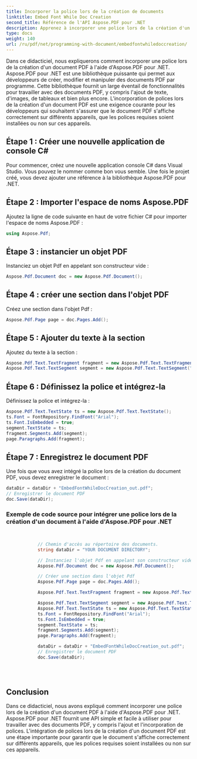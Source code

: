 ```yaml
---
title: Incorporer la police lors de la création de documents
linktitle: Embed Font While Doc Creation
second_title: Référence de l'API Aspose.PDF pour .NET
description: Apprenez à incorporer une police lors de la création d'un document PDF à l'aide d'Aspose.PDF pour .NET. Assurez un affichage correct sur différents appareils.
type: docs
weight: 140
url: /ru/pdf/net/programming-with-document/embedfontwhiledoccreation/
---
```


Dans ce didacticiel, nous expliquerons comment incorporer une police lors de la création d'un document PDF à l'aide d'Aspose.PDF pour .NET. Aspose.PDF pour .NET est une bibliothèque puissante qui permet aux développeurs de créer, modifier et manipuler des documents PDF par programme. Cette bibliothèque fournit un large éventail de fonctionnalités pour travailler avec des documents PDF, y compris l'ajout de texte, d'images, de tableaux et bien plus encore. L'incorporation de polices lors de la création d'un document PDF est une exigence courante pour les développeurs qui souhaitent s'assurer que le document PDF s'affiche correctement sur différents appareils, que les polices requises soient installées ou non sur ces appareils.

## Étape 1 : Créer une nouvelle application de console C#
Pour commencer, créez une nouvelle application console C# dans Visual Studio. Vous pouvez le nommer comme bon vous semble. Une fois le projet créé, vous devez ajouter une référence à la bibliothèque Aspose.PDF pour .NET.

## Étape 2 : Importer l'espace de noms Aspose.PDF
Ajoutez la ligne de code suivante en haut de votre fichier C# pour importer l'espace de noms Aspose.PDF :

```csharp
using Aspose.Pdf;
```

## Étape 3 : instancier un objet PDF
Instanciez un objet Pdf en appelant son constructeur vide :

```csharp
Aspose.Pdf.Document doc = new Aspose.Pdf.Document();
```

## Étape 4 : créer une section dans l'objet PDF
Créez une section dans l'objet Pdf :

```csharp
Aspose.Pdf.Page page = doc.Pages.Add();
```

## Étape 5 : Ajouter du texte à la section
Ajoutez du texte à la section :

```csharp
Aspose.Pdf.Text.TextFragment fragment = new Aspose.Pdf.Text.TextFragment("");
Aspose.Pdf.Text.TextSegment segment = new Aspose.Pdf.Text.TextSegment(" This is a sample text using Custom font.");
```

## Étape 6 : Définissez la police et intégrez-la
Définissez la police et intégrez-la :

```csharp
Aspose.Pdf.Text.TextState ts = new Aspose.Pdf.Text.TextState();
ts.Font = FontRepository.FindFont("Arial");
ts.Font.IsEmbedded = true;
segment.TextState = ts;
fragment.Segments.Add(segment);
page.Paragraphs.Add(fragment);
```

## Étape 7 : Enregistrez le document PDF
Une fois que vous avez intégré la police lors de la création du document PDF, vous devez enregistrer le document :

```csharp
dataDir = dataDir + "EmbedFontWhileDocCreation_out.pdf";
// Enregistrer le document PDF
doc.Save(dataDir);
```

### Exemple de code source pour intégrer une police lors de la création d'un document à l'aide d'Aspose.PDF pour .NET

```csharp

            
            // Chemin d'accès au répertoire des documents.
            string dataDir = "YOUR DOCUMENT DIRECTORY";

            // Instanciez l'objet Pdf en appelant son constructeur vide
            Aspose.Pdf.Document doc = new Aspose.Pdf.Document();

            // Créer une section dans l'objet Pdf
            Aspose.Pdf.Page page = doc.Pages.Add();

            Aspose.Pdf.Text.TextFragment fragment = new Aspose.Pdf.Text.TextFragment("");

            Aspose.Pdf.Text.TextSegment segment = new Aspose.Pdf.Text.TextSegment(" This is a sample text using Custom font.");
            Aspose.Pdf.Text.TextState ts = new Aspose.Pdf.Text.TextState();
            ts.Font = FontRepository.FindFont("Arial");
            ts.Font.IsEmbedded = true;
            segment.TextState = ts;
            fragment.Segments.Add(segment);
            page.Paragraphs.Add(fragment);

            dataDir = dataDir + "EmbedFontWhileDocCreation_out.pdf";
            // Enregistrer le document PDF
            doc.Save(dataDir);
            
            
        
```

## Conclusion
Dans ce didacticiel, nous avons expliqué comment incorporer une police lors de la création d'un document PDF à l'aide d'Aspose.PDF pour .NET. Aspose.PDF pour .NET fournit une API simple et facile à utiliser pour travailler avec des documents PDF, y compris l'ajout et l'incorporation de polices. L'intégration de polices lors de la création d'un document PDF est une étape importante pour garantir que le document s'affiche correctement sur différents appareils, que les polices requises soient installées ou non sur ces appareils.

